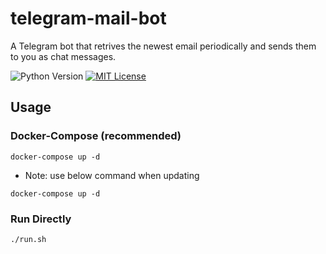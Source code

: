 # telegram-mail-bot

A Telegram bot that retrives the newest email periodically and sends them to you as chat messages.


![Python Version](https://img.shields.io/badge/python-3.6-blue.svg)
[![MIT License](https://img.shields.io/badge/license-MIT-blue.svg)](https://opensource.org/licenses/MIT)

## Usage

### Docker-Compose (recommended)

```
docker-compose up -d
```

- Note: use below command when updating
```
docker-compose up -d
```

### Run Directly

```
./run.sh
```